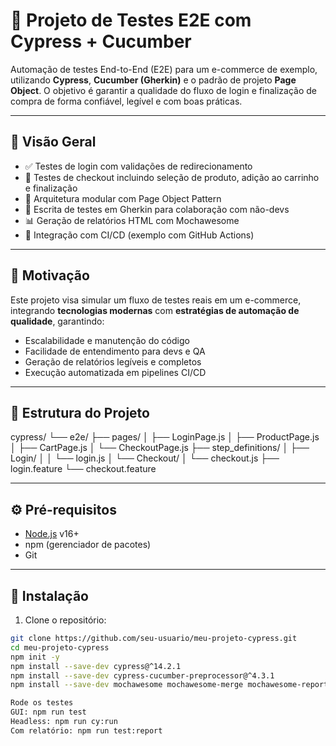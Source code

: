 # 🧪 Projeto de Testes E2E com Cypress + Cucumber

Automação de testes End-to-End (E2E) para um e-commerce de exemplo, utilizando **Cypress**, **Cucumber (Gherkin)** e o padrão de projeto **Page Object**. O objetivo é garantir a qualidade do fluxo de login e finalização de compra de forma confiável, legível e com boas práticas.

---

## 📌 Visão Geral

- ✅ Testes de login com validações de redirecionamento
- 🛒 Testes de checkout incluindo seleção de produto, adição ao carrinho e finalização
- 🧱 Arquitetura modular com Page Object Pattern
- 📘 Escrita de testes em Gherkin para colaboração com não-devs
- 📊 Geração de relatórios HTML com Mochawesome
- 🔄 Integração com CI/CD (exemplo com GitHub Actions)

---

## 🚧 Motivação

Este projeto visa simular um fluxo de testes reais em um e-commerce, integrando **tecnologias modernas** com **estratégias de automação de qualidade**, garantindo:

- Escalabilidade e manutenção do código
- Facilidade de entendimento para devs e QA
- Geração de relatórios legíveis e completos
- Execução automatizada em pipelines CI/CD

---

## 📁 Estrutura do Projeto

cypress/ └── e2e/ ├── pages/
│ ├── LoginPage.js
│ ├── ProductPage.js
│ ├── CartPage.js
│ └── CheckoutPage.js
├── step_definitions/
│ ├── Login/ │ │ └── login.js
│ └── Checkout/ │ └── checkout.js
├── login.feature
└── checkout.feature


---

## ⚙️ Pré-requisitos

- [Node.js](https://nodejs.org/) v16+
- npm (gerenciador de pacotes)
- Git

---

## 🚀 Instalação

1. Clone o repositório:

```bash
git clone https://github.com/seu-usuario/meu-projeto-cypress.git
cd meu-projeto-cypress
npm init -y
npm install --save-dev cypress@^14.2.1
npm install --save-dev cypress-cucumber-preprocessor@^4.3.1
npm install --save-dev mochawesome mochawesome-merge mochawesome-report-generator

Rode os testes
GUI: npm run test
Headless: npm run cy:run
Com relatório: npm run test:report


